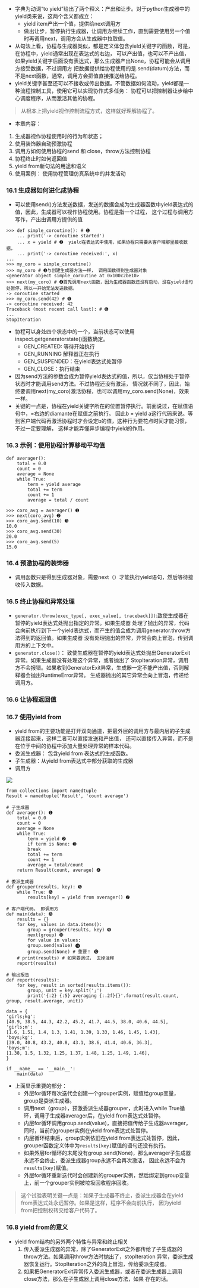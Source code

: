 * 字典为动词“to yield”给出了两个释义：产出和让步。对于python生成器中的yield类来说，这两个含义都成立：    * yield item产出一个值，提供给next调用方    * 做出让步，暂停执行生成器，让调用方继续工作，直到需要使用另一个值时再调用next，调用方会从生成器中拉取值。* 从句法上看，协程与生成器类似，都是定义体包含yield关键字的函数，可是，在协程中，yield通常出现在表达式的右边，可以产出值，也可以不产出值，如果yield关键字后面没有表达式，那么生成器产出None，协程可能会从调用方接受数据，不过调用方把数据提供给协程使用的是.send(datum)方法，而不是next函数，通常，调用方会把值直接推送给协程。* yield关键字甚至还可以不接收或传出数据。不管数据如何流动，yield都是一种流程控制工具，使用它可以实现协作式多任务：协程可以把控制器让步给中心调度程序，从而激活其他的协程。> 从根本上把yield视作控制流程方式，这样就好理解协程了。* 本章内容：1. 生成器视作协程使用时的行为和状态；2. 使用装饰器自动预激协程3. 调用方如何使用协程的send 和 close，throw方法控制协程4. 协程终止时如何返回值5. yield from新句法的用途和语义6. 使用案例： 使用协程管理仿真系统中的并发活动### 16.1 生成器如何进化成协程* 可以使用send()方法发送数据，发送的数据会成为生成器函数中yield表达式的值，因此，生成器可以视作协程使用。协程是指一个过程，这个过程与调用方写作，产出由调用方提供的值```>>> def simple_coroutine(): # ➊    ... print('-> coroutine started')    ... x = yield # ➋  yield在表达式中使用，如果协程只需要从客户端那里接收数据，    ... print('-> coroutine received:', x)...>>> my_coro = simple_coroutine()>>> my_coro # ➌与创建生成器方法一样， 调用函数得到生成器对象<generator object simple_coroutine at 0x100c2be10>>>> next(my_coro) # ➍首先调用next函数，因为生成器函数还没有启动，没在yield语句处暂停，所以一开始无法发送数据。-> coroutine started>>> my_coro.send(42) # ➎-> coroutine received: 42Traceback (most recent call last): # ➏...StopIteration```* 协程可以身处四个状态中的一个，当前状态可以使用inspect.getgeneratorstate()函数确定。    * GEN_CREATED: 等待开始执行    * GEN_RUNNING 解释器正在执行    * GEN_SUSPENDED：在yield表达式处暂停    * GEN_CLOSE：执行结束* 因为send方法的参数会成为暂停yield表达式的值，所以，仅当协程处于暂停状态时才能调用send方法。不过协程还没有激活，情况就不同了，因此，始终要调用next(my_coro)激活协程，也可以调用my_coro.send(None)，效果一样。* 关键的一点是，协程在yield关键字所在的位置暂停执行。前面说过，在赋值语句中，=右边的diamante在赋值之前执行。因此b = yield a这行代码来说。等到客户端代码再激活协程时才会设定b的值，这种行为要花点时间才能习惯，不过一定要理解，这样才能弄懂异步编程中yield的作用。### 16.3 示例：使用协程计算移动平均值```def averager():    total = 0.0    count = 0    average = None    while True:        term = yield average        total += term        count += 1        average = total / count``````>>> coro_avg = averager() ➊>>> next(coro_avg) ➋>>> coro_avg.send(10) ➌10.0>>> coro_avg.send(30)20.0>>> coro_avg.send(5)15.0```### 16.4 预激协程的装饰器* 调用函数只是得到生成器对象，需要next（）才能执行yield语句，然后等待接收传入数据。### 16.5 终止协程和异常处理* `generator.throw(exec_type[, exec_value[, traceback]])`:致使生成器在暂停的yield表达式处抛出指定的异常。如果生成器处理了抛出的异常，代码会向前执行到下一个yield表达式，而产生的值会成为调用generator.throw方法得到的返回值。如果生成器没有处理抛出的异常，异常会向上冒泡，传到调用方的上下文中。* `generator.close()`： 致使生成器在暂停的yield表达式处抛出GeneratorExit异常。如果生成器没有处理这个异常，或者抛出了StopIteration异常，调用方不会报错。如果收到GeneratorExit异常，生成器一定不能产出值，否则解释器会抛出RuntimeError异常。生成器抛出的其它异常会向上冒泡，传递给调用方。### 16.6 让协程返回值### 16.7 使用yield from* yield from的主要功能是打开双向通道，把最外层的调用方与最内层的子生成器连接起来，这样二者可以直接发送和产出值，还可以直接传入异常，而不是在位于中间的协程中添加大量处理异常的样本代码。* 委派生成器： 包含yield from <iterable>表达式的生成函数。* 子生成器：从yield from表达式中<iterable>部分获取的生成器* 调用方![](16_协程/yield_from.png)```from collections import namedtupleResult = namedtuple('Result', 'count average')# 子生成器def averager(): ➊    total = 0.0    count = 0    average = None    while True:        term = yield ➋        if term is None: ➌        break        total += term        count += 1        average = total/count    return Result(count, average) ➍    # 委派生成器def grouper(results, key): ➎    while True: ➏        results[key] = yield from averager() ➐# 客户端代码， 即调用方def main(data): ➑    results = {}    for key, values in data.items():        group = grouper(results, key) ➒        next(group) ➓        for value in values:        group.send(value) ⓫        group.send(None) # 重要！ ⓬    # print(results) # 如果要调试， 去掉注释    report(results)    # 输出报告def report(results):    for key, result in sorted(results.items()):        group, unit = key.split(';')        print('{:2} {:5} averaging {:.2f}{}'.format(result.count, group, result.average, unit))data = {'girls;kg':[40.9, 38.5, 44.3, 42.2, 45.2, 41.7, 44.5, 38.0, 40.6, 44.5],'girls;m':[1.6, 1.51, 1.4, 1.3, 1.41, 1.39, 1.33, 1.46, 1.45, 1.43],'boys;kg':[39.0, 40.8, 43.2, 40.8, 43.1, 38.6, 41.4, 40.6, 36.3],'boys;m':[1.38, 1.5, 1.32, 1.25, 1.37, 1.48, 1.25, 1.49, 1.46],} if __name__ == '__main__':    main(data)```* 上面显示重要的部分：    * 外层for循环每次迭代会创建一个grouper实例，赋值给group变量，group是委派生成器。    * 调用next（group），预激委派生成器grouper，此时进入while True循环，调用子生成器averager后，在yield from表达式处暂停。    * 内层for循环调用group.send(value)，直接把值传给子生成器averager，同时，当前的grouper实例在yield from表达式处暂停。    * 内层循环结束后，group实例依旧在yield from表达式处暂停，因此，grouper函数定义体中为`results[key]`赋值的语句还没有执行。    * 如果外层for循环的末尾没有group.send(None)，那么averager子生成器永远不会终止，委派生成器group永远不会再次激活，    因此永远不会为`results[key]`赋值。    * 外层for循环重新迭代时会创建新的grouper实例，然后绑定到group变量上，前一个grouper实例被垃圾回收程序回收。> 这个试验表明关键一点是：如果子生成器不终止，委派生成器会在yield from表达式处永远暂停。如果是这样，程序不会向前执行，因为yield from把控制权转交给客户代码了。### 16.8 yield from的意义* yield from结构的另外两个特性与异常和终止相关    1. 传入委派生成器的异常，除了GeneratorExit之外都传给了子生成器的throw方法。如果调用throw方法时抛出了，stopIteration    异常，委派生成器恢复运行。StopIteration之外的向上冒泡，传给委派生成器。    2. 如果把GeneratorExit异常传入委派生成器，或者在委派生成器上调用close方法，那么在子生成器上调用close方法，如果    存在的话。            